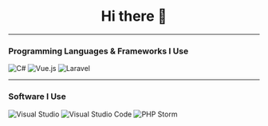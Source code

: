 <h1 align="center">Hi there 👋</h1>

<hr/>

### Programming Languages & Frameworks I Use
<p>
  <img alt="C#" src="https://img.shields.io/badge/c%23-000000.svg?style=for-the-badge&logo=c-sharp&logoColor=white&color=black&labelColor=%23239120">
  <img alt="Vue.js" src="https://img.shields.io/badge/vue-000000.svg?style=for-the-badge&logo=vue.js&labelColor=green&logoColor=white">
  <img alt="Laravel" src="https://img.shields.io/badge/laravel-000000.svg?style=for-the-badge&logo=laravel&labelColor=red&logoColor=white">
</p>
<hr/>
   
### Software I Use
<p>
  <img alt="Visual Studio" src="https://img.shields.io/badge/Visual%20Studio-000000.svg?style=for-the-badge&logo=visual-studio&logoColor=white&labelColor=5C2D91">
  <img alt="Visual Studio Code" src="https://img.shields.io/badge/Visual%20Studio%20Code-000000.svg?style=for-the-badge&logo=visual-studio-code&logoColor=white&color=black&labelColor=0078d7">
  <img alt="PHP Storm" src="https://img.shields.io/badge/PHP Storm-000000.svg?style=for-the-badge&logo=PhpStorm&logoColor=white&color=black&labelColor=crimson">
</p>

